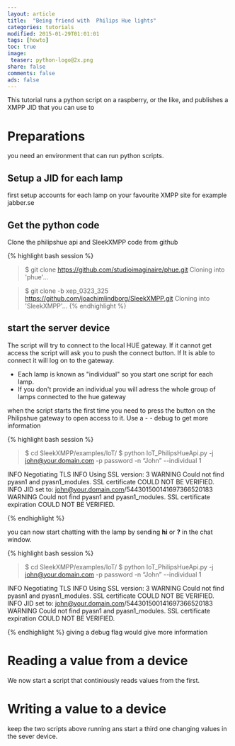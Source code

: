 ```yaml
---
layout: article
title:  "Being friend with  Philips Hue lights"
categories: tutorials
modified: 2015-01-29T01:01:01
tags: [howto]
toc: true
image:
 teaser: python-logo@2x.png 
share: false
comments: false
ads: false
---
```



This tutorial runs a python script on a raspberry, or the like, and publishes a XMPP JID that you can use to 
# Preparations
you need an environment that can run python scripts.

## Setup a JID for each lamp
first setup accounts for each lamp on your favourite XMPP site for example jabber.se

## Get the python code

Clone the philipshue api and SleekXMPP code from github

{% highlight bash session %}
>$ git clone https://github.com/studioimaginaire/phue.git
Cloning into 'phue'...

>$ git clone -b xep_0323_325 https://github.com/joachimlindborg/SleekXMPP.git
Cloning into 'SleekXMPP'...
{% endhighlight %}


## start the server device

The script will try to connect to the local HUE gateway. If it cannot get access the script will ask you to push the connect button. If It is able to connect it will log on to the gateway.

- Each lamp is known as "individual" so you start one script for each lamp.
- If you don't provide an individual you will adress the whole group
  of lamps connected to the hue gateway

when the script starts the first time you need to press the button on
the Philipshue gateway to open access to it. Use a - - debug to get
more information

{% highlight bash session %}
>$ cd SleekXMPP/examples/IoT/
>$ python IoT_PhilipsHueApi.py -j john@your.domain.com -p password -n “John” --individual 1

INFO     Negotiating TLS
INFO     Using SSL version: 3
WARNING  Could not find pyasn1 and pyasn1_modules. SSL certificate COULD NOT BE VERIFIED.
INFO     JID set to:  john@your.domain.com/544301500141697366520183
WARNING  Could not find pyasn1 and pyasn1_modules. SSL certificate
expiration COULD NOT BE VERIFIED.


{% endhighlight %}

you can now start chatting with the lamp by sending **hi** or **?** in
the chat window.

{% highlight bash session %}
>$ cd SleekXMPP/examples/IoT/
>$ python IoT_PhilipsHueApi.py -j john@your.domain.com -p password -n “John” --individual 1

INFO     Negotiating TLS
INFO     Using SSL version: 3
WARNING  Could not find pyasn1 and pyasn1_modules. SSL certificate COULD NOT BE VERIFIED.
INFO     JID set to:  john@your.domain.com/544301500141697366520183
WARNING  Could not find pyasn1 and pyasn1_modules. SSL certificate
expiration COULD NOT BE VERIFIED.


{% endhighlight %}
giving a debug flag would give more information

# Reading a value from a device
We now start a script that continiously reads values from the first.

# Writing a value to a device
keep the two scripts above running ans start a third one changing values in the sever device. 
